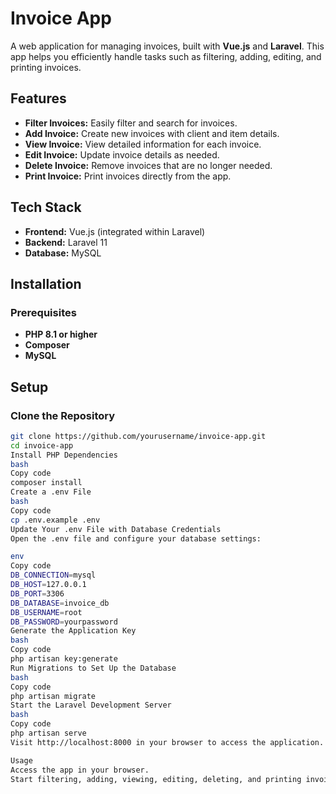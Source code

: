 # Invoice App

A web application for managing invoices, built with **Vue.js** and **Laravel**. This app helps you efficiently handle tasks such as filtering, adding, editing, and printing invoices.

## Features

- **Filter Invoices:** Easily filter and search for invoices.
- **Add Invoice:** Create new invoices with client and item details.
- **View Invoice:** View detailed information for each invoice.
- **Edit Invoice:** Update invoice details as needed.
- **Delete Invoice:** Remove invoices that are no longer needed.
- **Print Invoice:** Print invoices directly from the app.

## Tech Stack

- **Frontend:** Vue.js (integrated within Laravel)
- **Backend:** Laravel 11
- **Database:** MySQL

## Installation

### Prerequisites

- **PHP 8.1 or higher**
- **Composer**
- **MySQL**

## Setup

### Clone the Repository

```bash
git clone https://github.com/yourusername/invoice-app.git
cd invoice-app
Install PHP Dependencies
bash
Copy code
composer install
Create a .env File
bash
Copy code
cp .env.example .env
Update Your .env File with Database Credentials
Open the .env file and configure your database settings:

env
Copy code
DB_CONNECTION=mysql
DB_HOST=127.0.0.1
DB_PORT=3306
DB_DATABASE=invoice_db
DB_USERNAME=root
DB_PASSWORD=yourpassword
Generate the Application Key
bash
Copy code
php artisan key:generate
Run Migrations to Set Up the Database
bash
Copy code
php artisan migrate
Start the Laravel Development Server
bash
Copy code
php artisan serve
Visit http://localhost:8000 in your browser to access the application.

Usage
Access the app in your browser.
Start filtering, adding, viewing, editing, deleting, and printing invoices.
